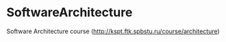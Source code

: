 # SoftwareArchitecture
Software Architecture course (http://kspt.ftk.spbstu.ru/course/architecture)
